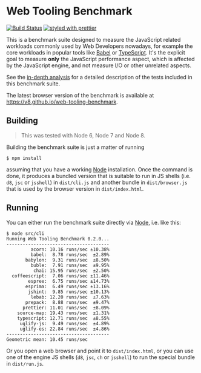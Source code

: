 # Web Tooling Benchmark

[![Build Status](https://travis-ci.org/v8/web-tooling-benchmark.svg?branch=master)](https://travis-ci.org/v8/web-tooling-benchmark) [![styled with prettier](https://img.shields.io/badge/styled_with-prettier-ff69b4.svg)](https://github.com/prettier/prettier)

This is a benchmark suite designed to measure the JavaScript related
workloads commonly used by Web Developers nowadays, for example the
core workloads in popular tools like [Babel](https://github.com/babel/babel)
or [TypeScript](https://github.com/Microsoft/TypeScript). It's the
explicit goal to measure **only** the JavaScript performance aspect,
which is affected by the JavaScript engine, and not measure I/O or
other unrelated aspects.

See the [in-depth
analysis](https://github.com/v8/web-tooling-benchmark/blob/master/docs/in-depth.md)
for a detailed description of the tests included in this benchmark suite.

The latest browser version of the benchmark is available at https://v8.github.io/web-tooling-benchmark.

## Building

> This was tested with Node 6, Node 7 and Node 8.

Building the benchmark suite is just a matter of running

```
$ npm install
```

assuming that you have a working [Node](https://nodejs.org) installation. Once
the command is done, it produces a bundled version that is suitable to run in
JS shells (i.e. `d8`, `jsc` or `jsshell`) in `dist/cli.js` and another bundle
in `dist/browser.js` that is used by the browser version in `dist/index.html`.

## Running

You can either run the benchmark suite directly via [Node](https://nodejs.org),
i.e. like this:

```
$ node src/cli
Running Web Tooling Benchmark 0.2.0...
--------------------------------------
         acorn: 10.16 runs/sec ±10.38%
         babel:  8.78 runs/sec  ±2.89%
       babylon:  9.31 runs/sec  ±8.50%
         buble:  7.91 runs/sec  ±9.95%
          chai: 15.95 runs/sec  ±2.50%
  coffeescript:  7.06 runs/sec ±11.46%
        espree:  6.75 runs/sec ±14.73%
       esprima:  6.49 runs/sec ±13.16%
        jshint:  9.85 runs/sec ±10.13%
         lebab: 12.20 runs/sec  ±7.63%
       prepack:  8.88 runs/sec  ±9.47%
      prettier: 11.01 runs/sec  ±8.09%
    source-map: 19.43 runs/sec  ±1.31%
    typescript: 12.71 runs/sec  ±8.55%
     uglify-js:  9.49 runs/sec  ±4.89%
     uglify-es: 22.84 runs/sec  ±4.86%
--------------------------------------
Geometric mean: 10.45 runs/sec
```

Or you open a web browser and point it to `dist/index.html`, or you can use one
of the engine JS shells (`d8`, `jsc`, `ch` or `jsshell`) to run the special bundle
in `dist/run.js`.
